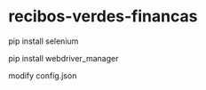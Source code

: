 # recibos-verdes-financas

pip install selenium 

pip install webdriver_manager  

modify config.json
